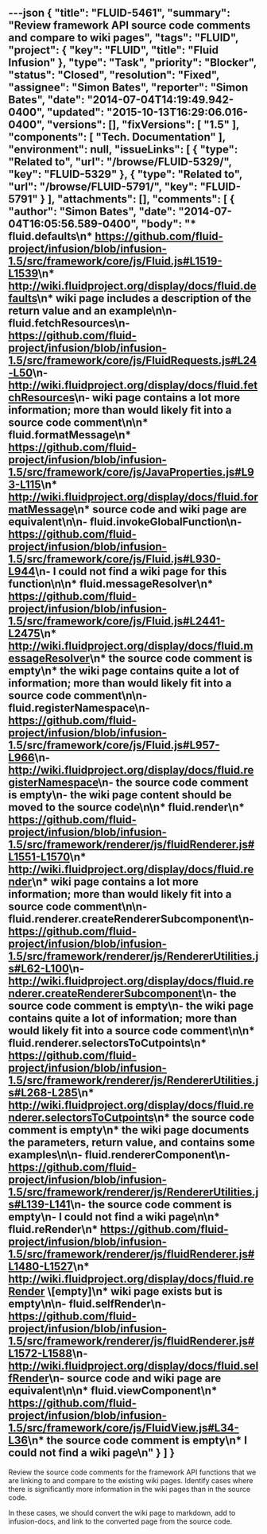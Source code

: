 ---json
{
  "title": "FLUID-5461",
  "summary": "Review framework API source code comments and compare to wiki pages",
  "tags": "FLUID",
  "project": {
    "key": "FLUID",
    "title": "Fluid Infusion"
  },
  "type": "Task",
  "priority": "Blocker",
  "status": "Closed",
  "resolution": "Fixed",
  "assignee": "Simon Bates",
  "reporter": "Simon Bates",
  "date": "2014-07-04T14:19:49.942-0400",
  "updated": "2015-10-13T16:29:06.016-0400",
  "versions": [],
  "fixVersions": [
    "1.5"
  ],
  "components": [
    "Tech. Documentation"
  ],
  "environment": null,
  "issueLinks": [
    {
      "type": "Related to",
      "url": "/browse/FLUID-5329/",
      "key": "FLUID-5329"
    },
    {
      "type": "Related to",
      "url": "/browse/FLUID-5791/",
      "key": "FLUID-5791"
    }
  ],
  "attachments": [],
  "comments": [
    {
      "author": "Simon Bates",
      "date": "2014-07-04T16:05:56.589-0400",
      "body": "* fluid.defaults\n* <https://github.com/fluid-project/infusion/blob/infusion-1.5/src/framework/core/js/Fluid.js#L1519-L1539>\n* <http://wiki.fluidproject.org/display/docs/fluid.defaults>\n* wiki page includes a description of the return value and an example\n\n- fluid.fetchResources\n- <https://github.com/fluid-project/infusion/blob/infusion-1.5/src/framework/core/js/FluidRequests.js#L24-L50>\n- <http://wiki.fluidproject.org/display/docs/fluid.fetchResources>\n- wiki page contains a lot more information; more than would likely fit into a source code comment\n\n* fluid.formatMessage\n* <https://github.com/fluid-project/infusion/blob/infusion-1.5/src/framework/core/js/JavaProperties.js#L93-L115>\n* <http://wiki.fluidproject.org/display/docs/fluid.formatMessage>\n* source code and wiki page are equivalent\n\n- fluid.invokeGlobalFunction\n- <https://github.com/fluid-project/infusion/blob/infusion-1.5/src/framework/core/js/Fluid.js#L930-L944>\n- I could not find a wiki page for this function\n\n* fluid.messageResolver\n* <https://github.com/fluid-project/infusion/blob/infusion-1.5/src/framework/core/js/Fluid.js#L2441-L2475>\n* <http://wiki.fluidproject.org/display/docs/fluid.messageResolver>\n* the source code comment is empty\n* the wiki page contains quite a lot of information; more than would likely fit into a source code comment\n\n- fluid.registerNamespace\n- <https://github.com/fluid-project/infusion/blob/infusion-1.5/src/framework/core/js/Fluid.js#L957-L966>\n- <http://wiki.fluidproject.org/display/docs/fluid.registerNamespace>\n- the source code comment is empty\n- the wiki page content should be moved to the source code\n\n* fluid.render\n* <https://github.com/fluid-project/infusion/blob/infusion-1.5/src/framework/renderer/js/fluidRenderer.js#L1551-L1570>\n* <http://wiki.fluidproject.org/display/docs/fluid.render>\n* wiki page contains a lot more information; more than would likely fit into a source code comment\n\n- fluid.renderer.createRendererSubcomponent\n- <https://github.com/fluid-project/infusion/blob/infusion-1.5/src/framework/renderer/js/RendererUtilities.js#L62-L100>\n- <http://wiki.fluidproject.org/display/docs/fluid.renderer.createRendererSubcomponent>\n- the source code comment is empty\n- the wiki page contains quite a lot of information; more than would likely fit into a source code comment\n\n* fluid.renderer.selectorsToCutpoints\n* <https://github.com/fluid-project/infusion/blob/infusion-1.5/src/framework/renderer/js/RendererUtilities.js#L268-L285>\n* <http://wiki.fluidproject.org/display/docs/fluid.renderer.selectorsToCutpoints>\n* the source code comment is empty\n* the wiki page documents the parameters, return value, and contains some examples\n\n- fluid.rendererComponent\n- <https://github.com/fluid-project/infusion/blob/infusion-1.5/src/framework/renderer/js/RendererUtilities.js#L139-L141>\n- the source code comment is empty\n- I could not find a wiki page\n\n* fluid.reRender\n* <https://github.com/fluid-project/infusion/blob/infusion-1.5/src/framework/renderer/js/fluidRenderer.js#L1480-L1527>\n* <http://wiki.fluidproject.org/display/docs/fluid.reRender> \\[empty]\n* wiki page exists but is empty\n\n- fluid.selfRender\n- <https://github.com/fluid-project/infusion/blob/infusion-1.5/src/framework/renderer/js/fluidRenderer.js#L1572-L1588>\n- <http://wiki.fluidproject.org/display/docs/fluid.selfRender>\n- source code and wiki page are equivalent\n\n* fluid.viewComponent\n* <https://github.com/fluid-project/infusion/blob/infusion-1.5/src/framework/core/js/FluidView.js#L34-L36>\n* the source code comment is empty\n* I could not find a wiki page\n"
    }
  ]
}
---
Review the source code comments for the framework API functions that we are linking to and compare to the existing wiki pages. Identify cases where there is significantly more information in the wiki pages than in the source code.

In these cases, we should convert the wiki page to markdown, add to infusion-docs, and link to the converted page from the source code.

        